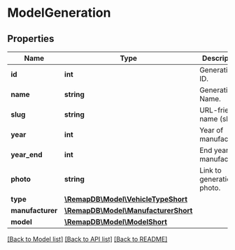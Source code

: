 # ModelGeneration

## Properties
Name | Type | Description | Notes
------------ | ------------- | ------------- | -------------
**id** | **int** | Generation ID. | [optional] 
**name** | **string** | Generation Name. | [optional] 
**slug** | **string** | URL-friendly name (slug). | [optional] 
**year** | **int** | Year of manufacture. | [optional] 
**year_end** | **int** | End year of manufacture. | [optional] 
**photo** | **string** | Link to generations&#x27;s photo. | [optional] 
**type** | [**\RemapDB\Model\VehicleTypeShort**](VehicleTypeShort.md) |  | [optional] 
**manufacturer** | [**\RemapDB\Model\ManufacturerShort**](ManufacturerShort.md) |  | [optional] 
**model** | [**\RemapDB\Model\ModelShort**](ModelShort.md) |  | [optional] 

[[Back to Model list]](../../README.md#documentation-for-models) [[Back to API list]](../../README.md#documentation-for-api-endpoints) [[Back to README]](../../README.md)


